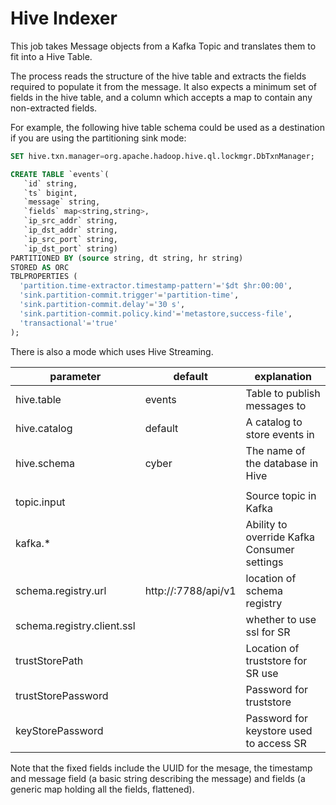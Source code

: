 # Hive Indexer

This job takes Message objects from a Kafka Topic and translates them to fit into a Hive Table.

The process reads the structure of the hive table and extracts the fields required to populate it from the message. It also expects a minimum set of fields in the hive table, and a column which accepts a map to contain any non-extracted fields.

For example, the following hive table schema could be used as a destination if you are using the partitioning sink mode:
```SQL
SET hive.txn.manager=org.apache.hadoop.hive.ql.lockmgr.DbTxnManager;

CREATE TABLE `events`(                    
   `id` string,                                     
   `ts` bigint,                                  
   `message` string,                                
   `fields` map<string,string>,                     
   `ip_src_addr` string,                            
   `ip_dst_addr` string,                            
   `ip_src_port` string,                          
   `ip_dst_port` string)
PARTITIONED BY (source string, dt string, hr string) 
STORED AS ORC
TBLPROPERTIES (
  'partition.time-extractor.timestamp-pattern'='$dt $hr:00:00',
  'sink.partition-commit.trigger'='partition-time',
  'sink.partition-commit.delay'='30 s',
  'sink.partition-commit.policy.kind'='metastore,success-file',
  'transactional'='true'
);

```

There is also a mode which uses Hive Streaming.

| parameter | default | explanation |
| --- | --- | --- |
| hive.table | events | Table to publish messages to |
| hive.catalog | default | A catalog to store events in |
| hive.schema | cyber | The name of the database in Hive |
|||
| topic.input || Source topic in Kafka |
| kafka.*|| Ability to override Kafka Consumer settings |
| schema.registry.url|http://<schema-regsitry-host>:7788/api/v1| location of schema registry|
| schema.registry.client.ssl|| whether to use ssl for SR |
| trustStorePath|| Location of truststore for SR use |
| trustStorePassword|| Password for truststore |
| keyStorePassword|| Password for keystore used to access SR |

Note that the fixed fields include the UUID for the mesage, the timestamp and message field (a basic string describing the message) and fields (a generic map holding all the fields, flattened).
